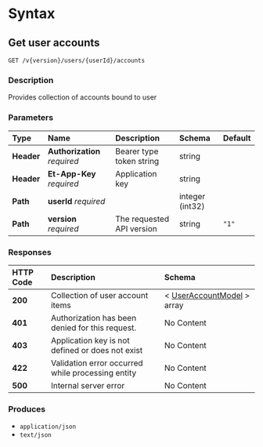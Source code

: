 # Syntax

## Get user accounts

```text
GET /v{version}/users/{userId}/accounts
```

### Description

Provides collection of accounts bound to user

### Parameters

| Type | Name | Description | Schema | Default |
| :--- | :--- | :--- | :--- | :--- |
| **Header** | **Authorization**   _required_ | Bearer type token string | string |  |
| **Header** | **Et-App-Key**   _required_ | Application key | string |  |
| **Path** | **userId**   _required_ |  | integer \(int32\) |  |
| **Path** | **version**   _required_ | The requested API version | string | `"1"` |

### Responses

| HTTP Code | Description | Schema |
| :--- | :--- | :--- |
| **200** | Collection of user account items | &lt; [UserAccountModel](useraccounts_getuseraccounts.md#useraccountmodel) &gt; array |
| **401** | Authorization has been denied for this request. | No Content |
| **403** | Application key is not defined or does not exist | No Content |
| **422** | Validation error occurred while processing entity | No Content |
| **500** | Internal server error | No Content |

### Produces

* `application/json`
* `text/json`


